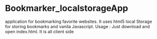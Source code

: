 # Bookmarker_localstorageApp
application for bookmarking favorite websites.  It uses html5 local Storage for storing bookmarks and vanila Javascript. 
Usage : Just download and open index.html. It is all client side
